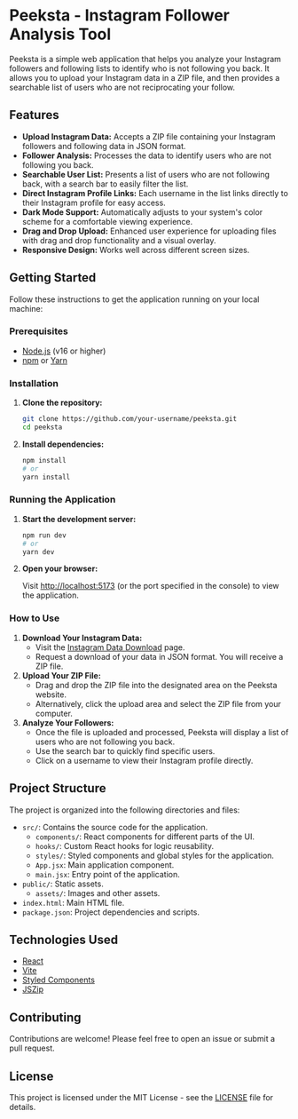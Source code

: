 # Peeksta - Instagram Follower Analysis Tool

Peeksta is a simple web application that helps you analyze your Instagram followers and following lists to identify who is not following you back. It allows you to upload your Instagram data in a ZIP file, and then provides a searchable list of users who are not reciprocating your follow.

## Features

-   **Upload Instagram Data:** Accepts a ZIP file containing your Instagram followers and following data in JSON format.
-   **Follower Analysis:** Processes the data to identify users who are not following you back.
-   **Searchable User List:** Presents a list of users who are not following back, with a search bar to easily filter the list.
-   **Direct Instagram Profile Links:** Each username in the list links directly to their Instagram profile for easy access.
-   **Dark Mode Support:** Automatically adjusts to your system's color scheme for a comfortable viewing experience.
-   **Drag and Drop Upload:** Enhanced user experience for uploading files with drag and drop functionality and a visual overlay.
-   **Responsive Design:**  Works well across different screen sizes.

## Getting Started

Follow these instructions to get the application running on your local machine:

### Prerequisites

-   [Node.js](https://nodejs.org/) (v16 or higher)
-   [npm](https://www.npmjs.com/) or [Yarn](https://yarnpkg.com/)

### Installation

1. **Clone the repository:**

    ```bash
    git clone https://github.com/your-username/peeksta.git
    cd peeksta
    ```

2. **Install dependencies:**

    ```bash
    npm install
    # or
    yarn install
    ```

### Running the Application

1. **Start the development server:**

    ```bash
    npm run dev
    # or
    yarn dev
    ```

2. **Open your browser:**

   Visit [http://localhost:5173](http://localhost:5173) (or the port specified in the console) to view the application.

### How to Use

1. **Download Your Instagram Data:**
    -   Visit the [Instagram Data Download](https://accountscenter.instagram.com/info_and_permissions/dyi/) page.
    -   Request a download of your data in JSON format. You will receive a ZIP file.
2. **Upload Your ZIP File:**
    -   Drag and drop the ZIP file into the designated area on the Peeksta website.
    -   Alternatively, click the upload area and select the ZIP file from your computer.
3. **Analyze Your Followers:**
    -   Once the file is uploaded and processed, Peeksta will display a list of users who are not following you back.
    -   Use the search bar to quickly find specific users.
    -   Click on a username to view their Instagram profile directly.

## Project Structure

The project is organized into the following directories and files:

-   `src/`: Contains the source code for the application.
    -   `components/`: React components for different parts of the UI.
    -   `hooks/`: Custom React hooks for logic reusability.
    -   `styles/`: Styled components and global styles for the application.
    -   `App.jsx`: Main application component.
    -   `main.jsx`: Entry point of the application.
-   `public/`: Static assets.
    -   `assets/`: Images and other assets.
-   `index.html`: Main HTML file.
-   `package.json`: Project dependencies and scripts.

## Technologies Used

-   [React](https://reactjs.org/)
-   [Vite](https://vitejs.dev/)
-   [Styled Components](https://styled-components.com/)
-   [JSZip](https://stuk.github.io/jszip/)

## Contributing

Contributions are welcome! Please feel free to open an issue or submit a pull request.

## License

This project is licensed under the MIT License - see the [LICENSE](LICENSE) file for details.
